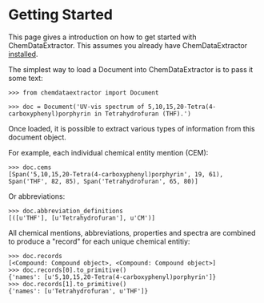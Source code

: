 # Getting Started

This page gives a introduction on how to get started with ChemDataExtractor. This assumes you already have
ChemDataExtractor [installed](install).

The simplest way to load a Document into ChemDataExtractor is to pass it some text:

    >>> from chemdataextractor import Document

    >>> doc = Document('UV-vis spectrum of 5,10,15,20-Tetra(4-carboxyphenyl)porphyrin in Tetrahydrofuran (THF).')

Once loaded, it is possible to extract various types of information from this document object.

For example, each individual chemical entity mention (CEM):

    >>> doc.cems
    [Span('5,10,15,20-Tetra(4-carboxyphenyl)porphyrin', 19, 61), Span('THF', 82, 85), Span('Tetrahydrofuran', 65, 80)]

Or abbreviations:

    >>> doc.abbreviation_definitions
    [([u'THF'], [u'Tetrahydrofuran'], u'CM')]


All chemical mentions, abbreviations, properties and spectra are combined to produce a "record" for each unique
chemical entitiy:

    >>> doc.records
    [<Compound: Compound object>, <Compound: Compound object>]
    >>> doc.records[0].to_primitive()
    {'names': [u'5,10,15,20-Tetra(4-carboxyphenyl)porphyrin']}
    >>> doc.records[1].to_primitive()
    {'names': [u'Tetrahydrofuran', u'THF']}

